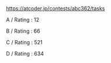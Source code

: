 https://atcoder.jp/contests/abc362/tasks

A / Rating : 12

B / Rating : 66 

C / Rating : 521 

D / Rating : 634
